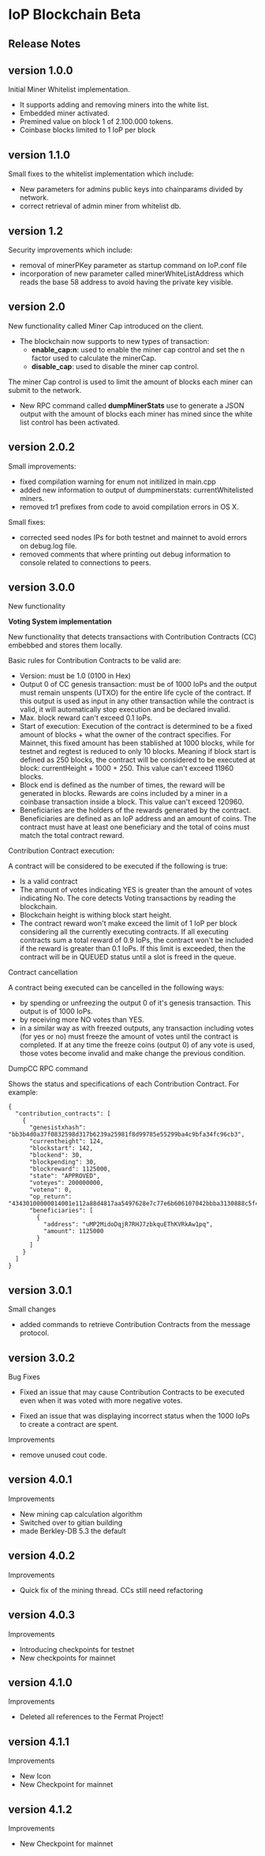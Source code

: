 # IoP Blockchain Beta
## Release Notes

## version 1.0.0
Initial Miner Whitelist implementation.

* It supports adding and removing miners into the white list.
* Embedded miner activated.
* Premined value on block 1 of 2.100.000 tokens.
* Coinbase blocks limited to 1 IoP per block

## version 1.1.0
Small fixes to the whitelist implementation which include:

* New parameters for admins public keys into chainparams divided by network.
* correct retrieval of admin miner from whitelist db.

## version 1.2
Security improvements which include:

* removal of minerPKey parameter as  startup command on IoP.conf file
* incorporation of new parameter called minerWhiteListAddress which reads the base 58 address to avoid having the private key visible.


## version 2.0
New functionality called Miner Cap introduced on the client.

* The blockchain now supports to new types of transaction:
	* **enable_cap:n**: used to enable the miner cap control and set the n factor used to calculate the minerCap.
	* **disable_cap**: used to disable the miner cap control.

The miner Cap control is used to limit the amount of blocks each miner can submit to the network.

* New RPC command called **dumpMinerStats** use to generate a JSON output with the amount of blocks each miner has mined since the white list control has been activated.


## version 2.0.2

Small improvements:

* fixed compilation warning for enum not initilized in main.cpp
* added new information to output of dumpminerstats: currentWhitelisted miners.
* removed tr1 prefixes from code to avoid compilation errors in OS X.

Small fixes:

* corrected seed nodes IPs for both testnet and mainnet to avoid errors on debug.log file.
* removed comments that where printing out debug information to console related to connections to peers.


## version 3.0.0

New functionality

**Voting System implementation**

New functionality that detects transactions with Contribution Contracts (CC) embebbed and stores them locally.

Basic rules for Contribution Contracts to be valid are:

* Version: must be 1.0 (0100 in Hex)
* Output 0 of CC genesis transaction: must be of 1000 IoPs and the output must remain unspents (UTXO) for the entire life cycle of the contract.
If this output is used as input in any other transaction while the contract is valid,
it will automatically stop execution and be declared invalid.
* Max. block reward can't exceed 0.1 IoPs.
* Start of execution: Execution of the contract is determined to be a fixed amount of blocks + what the owner of the contract specifies. For Mainnet, this fixed amount has been stablished
at 1000 blocks, while for testnet and regtest is reduced to only 10 blocks. Meaning if block start is defined as 250 blocks, the contract will be considered to be executed at block: currentHeight + 1000 + 250.
This value can't exceed 11960 blocks.
* Block end is defined as the number of times, the reward will be generated in blocks. Rewards are coins included by a miner in a coinbase transaction inside a block. This value can't exceed 120960.
* Beneficiaries are the holders of the rewards generated by the contract. Beneficiaries are defined as an IoP address and an amount of coins. The contract must have at least one beneficiary and the total of coins must match
the total contract reward.


Contribution Contract execution:

A contract will be considered to be executed if the following is true:

* Is a valid contract
* The amount of votes indicating YES is greater than the amount of votes indicating No. The core detects Voting transactions by reading the blockchain.
* Blockchain height is withing block start height.
* The contract reward won't make exceed the limit of 1 IoP per block considering all the currently executing contracts. If all executing contracts sum a total reward of 0.9 IoPs, the contract won't be included if the
reward is greater than 0.1 IoPs. If this limit is exceeded, then the contract will be in QUEUED status until a slot is freed in the queue.

Contract cancellation

A contract being executed can be cancelled in the following ways:
* by spending or unfreezing the output 0 of it's genesis transaction. This output is of 1000 IoPs.
* by receiving more NO votes than YES.
* in a similar way as with freezed outputs, any transaction including votes (for yes or no) must freeze the amount of votes until the contract is completed. If at any time the freeze coins (output 0) of any vote is used,
those votes become invalid and make change the previous condition.

DumpCC RPC command

Shows the status and specifications of each Contribution Contract. For example:

```
{
  "contribution_contracts": [
    {
      "genesistxhash": "bb3b4d0a37f0832598d317b6239a25981f8d99785e55299ba4c9bfa34fc96cb3",
      "currentheight": 124,
      "blockstart": 142,
      "blockend": 30,
      "blockpending": 30,
      "blockreward": 1125000,
      "state": "APPROVED",
      "voteyes": 200000000,
      "voteno": 0,
      "op_return": "43430100000014001e112a88d4817aa5497628e7c77e6b606107042bbba3130888c5f47a375e6179be789fbb0017",
      "beneficiaries": [
        {
          "address": "uMP2MidoDqjR7RHJ7zbkquEThKVRkAw1pq",
          "amount": 1125000
        }
      ]
    }
  ]
}
```

## version 3.0.1

Small changes

* added commands to retrieve Contribution Contracts from the message protocol.

## version 3.0.2

Bug Fixes

* Fixed an issue that may cause Contribution Contracts to be executed even when it was voted with more negative votes.

* Fixed an issue that was displaying incorrect status when the 1000 IoPs to create a contract are spent.

Improvements

* remove unused cout code.

## version 4.0.1

Improvements

* New mining cap calculation algorithm
* Switched over to gitian building
* made Berkley-DB 5.3 the default

## version 4.0.2

Improvements

* Quick fix of the mining thread. CCs still need refactoring

## version 4.0.3

Improvements

* Introducing checkpoints for testnet
* New checkpoints for mainnet

## version 4.1.0

Improvements

* Deleted all references to the Fermat Project!

## version 4.1.1

Improvements

* New Icon
* New Checkpoint for mainnet

## version 4.1.2

Improvements

* New Checkpoint for mainnet
